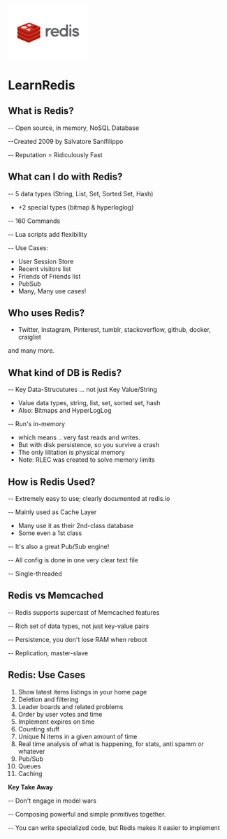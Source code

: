 <img src="img/Redis-Logo.wine.png" alt="Redis Logo" style="zoom:18%;" />

# LearnRedis

## What is Redis? 

-- Open source, in memory, NoSQL Database

--Created 2009 by Salvatore Sanifilippo

-- Reputation = Ridiculously Fast

## **What can I do with Redis?**

-- 5 data types (String, List, Set, Sorted Set, Hash)

- +2 special types (bitmap & hyperloglog)

-- 160 Commands

-- Lua scripts add flexibility 

-- Use Cases:

- User Session Store
- Recent visitors list
- Friends of Friends list
- PubSub
- Many, Many use cases!

## Who uses Redis?

- Twitter, Instagram, Pinterest, tumblr, stackoverflow, github, docker, craiglist

 and many more.



## What kind of DB is Redis?

-- Key Data-Strucutures ... not just Key Value/String

- Value data types, string, list, set, sorted set, hash
- Also: Bitmaps and HyperLogLog

-- Run's in-memory

- which means .. very fast reads and writes.
- But with disk persistence, so you survive a crash
- The only lilitation is physical memory
- Note: RLEC was created to solve memory limits

## How is Redis Used?

-- Extremely easy to use; clearly documented at redis.io

-- Mainly used as Cache Layer

- Many use it as their 2nd-class database
- Some even a 1st class

-- It's also a great Pub/Sub engine!

-- All config is done in one very clear text file

-- Single-threaded

## Redis vs Memcached

-- Redis supports supercast of Memcached features

-- Rich set of data types, not just key-value pairs

-- Persistence, you don't lose RAM when reboot

-- Replication, master-slave

## Redis: Use Cases

1. Show latest items listings in your home page
2. Deletion and filtering
3. Leader boards and related problems
4. Order by user votes and time
5. Implement expires on time
6. Counting stuff
7. Unique N items in a given amount of time
8. Real time analysis of what is happening, for stats, anti spamm or whatever
9. Pub/Sub
10. Queues
11. Caching

**Key Take Away**

-- Don't engage in model wars

-- Composing powerful and simple primitives together.

-- You can write specialized code, but Redis makes it easier to implement

